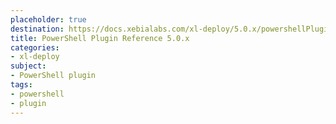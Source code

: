```yaml
---
placeholder: true
destination: https://docs.xebialabs.com/xl-deploy/5.0.x/powershellPluginManual.html
title: PowerShell Plugin Reference 5.0.x
categories: 
- xl-deploy
subject:
- PowerShell plugin
tags:
- powershell
- plugin
---
```


